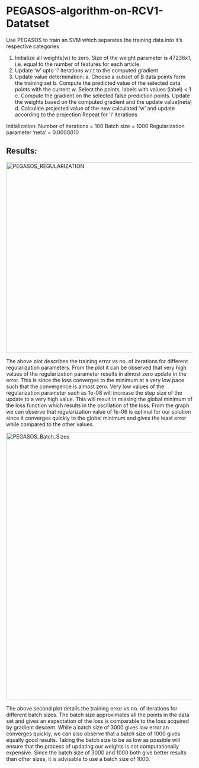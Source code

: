 # PEGASOS-algorithm-on-RCV1-Datatset
Use PEGASOS to train an SVM which separates the training data into it’s respective categories

1. Initialize all weights(w) to zero. Size of the weight parameter is 47236x1, i.e. equal to the number of features for each article.
2. Update ‘w’ upto ‘i’ iterations w.r.t to the computed gradient
3. Update value determination:
    a. Choose a subset of B data points form the training set
    b. Compute the predicted value of the selected data points with the current w. Select the points, labels with values              (label<predicted value>) < 1
    c. Compute the gradient on the selected false prediction points. Update the weights based on the computed gradient and the update value(neta)
    d. Calculate projected value of the new calculated ‘w’ and update according to the projection Repeat for ‘i’ iterations

Initialization:
Number of iterations = 100
Batch size = 1000
Regularization parameter ‘neta’ = 0.0000010

## Results:

<img width="514" alt="PEGASOS_REGULARIZATION" src="https://user-images.githubusercontent.com/43916672/63936274-0ed3e000-ca7d-11e9-98b9-e164423ba344.png">

The above plot describes the training error vs no. of iterations for different regularization parameters.
From the plot it can be observed that very high values of the regularization parameter results in almost zero update in the error. This is since the loss converges to the minimum at a very low pace such that the convergence is almost zero.
Very low values of the regularization parameter such as 1e-08 will increase the step size of the update to a very high value. This will result in missing the global minimum of the loss function which results in the oscillation of the loss.
From the graph we can observe that regularization value of 1e-06 is optimal for our solution since it converges quickly to the global minimum and gives the least error while compared to the other values.

<img width="721" alt="PEGASOS_Batch_Sizes" src="https://user-images.githubusercontent.com/43916672/63936331-30cd6280-ca7d-11e9-8226-b360f225ba0b.png">

The above second plot details the training error vs no. of iterations for different batch sizes. The batch size approximates all the points in the data set and gives an expectation of the loss is comparable to the loss acquired by gradient descent.
While a batch size of 3000 gives low error an converges quickly, we can also observe that a batch size of 1000 gives equally good results. Taking the batch size to be as low as possible will ensure that the process of updating our weights is not computationally expensive. Since the batch size of 3000 and 1000 both give better results than other sizes, it is advisable to use a batch size of 1000.
